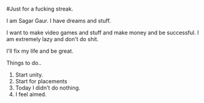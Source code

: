 #Just for a fucking streak.

I am Sagar Gaur. I have dreams and stuff.

I want to make video games and stuff and make money and be successful. 
I am extremely lazy and don't do shit.


I'll fix my life and be great.

Things to do.. 
1. Start unity. 
2. Start for placements 
3. Today I didn't do nothing. 
4. I feel aimed. 
